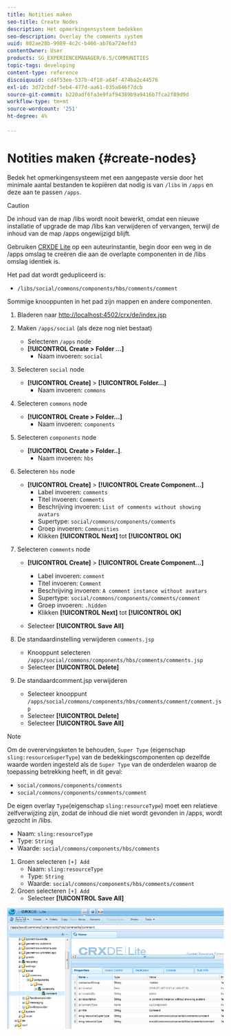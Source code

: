```yaml
---
title: Notities maken
seo-title: Create Nodes
description: Het opmerkingensysteem bedekken
seo-description: Overlay the comments system
uuid: 802ae28b-9989-4c2c-b466-ab76a724efd3
contentOwner: User
products: SG_EXPERIENCEMANAGER/6.5/COMMUNITIES
topic-tags: developing
content-type: reference
discoiquuid: cd4f53ee-537b-4f10-a64f-474ba2c44576
exl-id: 3d72cbdf-5eb4-477d-aa61-035a846f7dcb
source-git-commit: b220adf6fa3e9faf94389b9a9416b7fca2f89d9d
workflow-type: tm+mt
source-wordcount: '251'
ht-degree: 4%

---
```


# Notities maken {#create-nodes}

Bedek het opmerkingensysteem met een aangepaste versie door het minimale aantal bestanden te kopiëren dat nodig is van `/libs` in `/apps` en deze aan te passen `/apps`.

>[!CAUTION]
>
>De inhoud van de map /libs wordt nooit bewerkt, omdat een nieuwe installatie of upgrade de map /libs kan verwijderen of vervangen, terwijl de inhoud van de map /apps ongewijzigd blijft.

Gebruiken [CRXDE Lite](../../help/sites-developing/developing-with-crxde-lite.md) op een auteurinstantie, begin door een weg in de /apps omslag te creëren die aan de overlapte componenten in de /libs omslag identiek is.

Het pad dat wordt gedupliceerd is:

* `/libs/social/commons/components/hbs/comments/comment`

Sommige knooppunten in het pad zijn mappen en andere componenten.

1. Bladeren naar [http://localhost:4502/crx/de/index.jsp](http://localhost:4502/crx/de/index.jsp)
1. Maken `/apps/social` (als deze nog niet bestaat)
   * Selecteren `/apps` node
   * **[!UICONTROL Create > Folder ...]**
      * Naam invoeren: `social`
1. Selecteren `social` node
   * **[!UICONTROL Create]** > **[!UICONTROL Folder...]**
      * Naam invoeren: `commons`
1. Selecteren `commons` node
   * **[!UICONTROL Create > Folder...]**
      * Naam invoeren: `components`
1. Selecteren `components` node
   * **[!UICONTROL Create > Folder..]**.
      * Naam invoeren: `hbs`
1. Selecteren `hbs` node
   * **[!UICONTROL Create]** > **[!UICONTROL Create Component...]**
      * Label invoeren: `comments`
      * Titel invoeren: `Comments`
      * Beschrijving invoeren: `List of comments without showing avatars`
      * Supertype: `social/commons/components/comments`
      * Groep invoeren: `Communities`
      * Klikken **[!UICONTROL Next]** tot **[!UICONTROL OK]**
1. Selecteren `comments` node

   * **[!UICONTROL Create]** > **[!UICONTROL Create Component...]**

      * Label invoeren: `comment`
      * Titel invoeren: `Comment`
      * Beschrijving invoeren: `A comment instance without avatars`
      * Supertype: `social/commons/components/comments/comment`
      * Groep invoeren: `.hidden`
      * Klikken **[!UICONTROL Next]** tot **[!UICONTROL OK]**
   * Selecteer **[!UICONTROL Save All]**
1. De standaardinstelling verwijderen `comments.jsp`
   * Knooppunt selecteren `/apps/social/commons/components/hbs/comments/comments.jsp`
   * Selecteer **[!UICONTROL Delete]**
1. De standaardcomment.jsp verwijderen
   * Selecteer knooppunt `/apps/social/commons/components/hbs/comments/comment/comment.jsp`
   * Selecteer **[!UICONTROL Delete]**
   * Selecteer **[!UICONTROL Save All]**

>[!NOTE]
>
>Om de overervingsketen te behouden, `Super Type` (eigenschap `sling:resourceSuperType`) van de bedekkingscomponenten op dezelfde waarde worden ingesteld als de `Super Type` van de onderdelen waarop de toepassing betrekking heeft, in dit geval:
>
>* `social/commons/components/comments`
>* `social/commons/components/comments/comment`


De eigen overlay `Type`(eigenschap `sling:resourceType`) moet een relatieve zelfverwijzing zijn, zodat de inhoud die niet wordt gevonden in /apps, wordt gezocht in /libs.
* Naam: `sling:resourceType`
* Type: `String`
* Waarde: `social/commons/components/hbs/comments`

1. Groen selecteren `[+] Add`
   * Naam: `sling:resourceType`
   * Type: `String`
   * Waarde: `social/commons/components/hbs/comments/comment`
1. Groen selecteren `[+] Add`
   * Selecteer **[!UICONTROL Save All]**

![create-nodes](assets/create-nodes.png)
